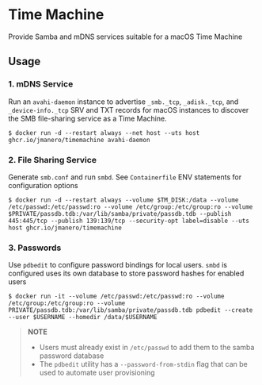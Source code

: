 Time Machine
============

Provide Samba and mDNS services suitable for a macOS Time Machine

## Usage

### 1. mDNS Service

Run an `avahi-daemon` instance to advertise `_smb._tcp`, `_adisk._tcp`, and `_device-info._tcp` SRV and TXT records for macOS instances to discover the SMB file-sharing service as a Time Machine.

```
$ docker run -d --restart always --net host --uts host ghcr.io/jmanero/timemachine avahi-daemon
```



### 2. File Sharing Service

Generate `smb.conf` and run `smbd`. See `Containerfile` ENV statements for configuration options

```
$ docker run -d --restart always --volume $TM_DISK:/data --volume /etc/passwd:/etc/passwd:ro --volume /etc/group:/etc/group:ro --volume $PRIVATE/passdb.tdb:/var/lib/samba/private/passdb.tdb --publish 445:445/tcp --publish 139:139/tcp --security-opt label=disable --uts host ghcr.io/jmanero/timemachine
```

### 3. Passwords

Use `pdbedit` to configure password bindings for local users. `smbd` is configured uses its own database to store password hashes for enabled users

```
$ docker run -it --volume /etc/passwd:/etc/passwd:ro --volume /etc/group:/etc/group:ro --volume PRIVATE/passdb.tdb:/var/lib/samba/private/passdb.tdb pdbedit --create --user $USERNAME --homedir /data/$USERNAME
```

> **NOTE**
> - Users must already exist in `/etc/passwd` to add them to the samba password database
> - The `pdbedit` utility has a `--password-from-stdin` flag that can be used to automate user provisioning
